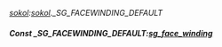 _[sokol](../../modules/sokol/sokol-module.md):[sokol](../../modules/sokol/sokol-module.md).\_SG\_FACEWINDING\_DEFAULT_
##### Const \_SG\_FACEWINDING\_DEFAULT:[sg_face_winding](../../modules/sokol/sokol-sg_face_winding.md)
